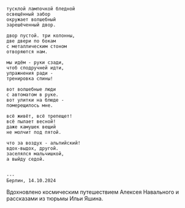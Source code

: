 ```
тусклой лампочкой бледной
освещённый забор
окружает волшебный
зарешёченный двор.

двор пустой. три колонны,
две двери по бокам
с металлическим стоном
отворяются нам.

мы идём - руки сзади,
чтоб сподручней идти,
упражнения ради -
тренировка спины!

вот волшебные люди
с автоматом в руке.
вот улитки на блюде -
померещилось мне.

всё живёт, всё трепещет!
всё пылает весной!
даже камушек вещий
не молчит под пятой.

что за воздух - альпийский!
вдох-выдох, другой.
заселялся мальчишкой,
а выйду седой.


---
Берлин, 14.10.2024
```

Вдохновлено космическим путешествием Алексея Навального и рассказами из тюрьмы Ильи Яшина. 
